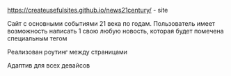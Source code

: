 https://createusefulsites.github.io/news21century/ - site

Сайт с основными событиями 21 века по годам. Пользователь имеет возможность написать 1 свою любую новость, которая будет помечена специальным тегом

Реализован роутинг между страницами

Адаптив для всех девайсов
